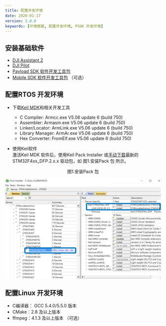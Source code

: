```yaml
---
title: 配置开发环境
date: 2020-01-17
version: 2.0.0
keywords: [环境搭建, 配置开发环境, PSDK 开发环境]
---
```

## 安装基础软件

* [DJI Assistant 2](https://www.dji.com/cn/downloads)
* [DJI Pilot](https://www.dji.com/cn/downloads)
* [Payload SDK 软件开发工具包](https://developer.dji.com/user)
* [Mobile SDK 软件开发工具包](https://developer.dji.com/user)  （可选）

## 配置RTOS 开发环境
* 下载[Keil MDK](http://www2.keil.com/mdk5/)和相关开发工具
    * C Compiler:  Armcc.exe V5.06 update 6 (build 750)
    * Assembler:              Armasm.exe V5.06 update 6 (build 750)
    * Linker/Locator:         ArmLink.exe V5.06 update 6 (build 750)
    * Library Manager:        ArmAr.exe V5.06 update 6 (build 750)
    * Hex Converter:          FromElf.exe V5.06 update 6 (build 750)

* 使用Keil软件    
激活Keil MDK 软件后，使用Keil Pack Installer 或<a href="http://www.keil.com/dd2/Pack/" target="_blank">手动下载</a>最新的STM32F4xx_DFP.2.x.x 驱动包，如 图1.安装Pack 包 所示。
<div>
<div style="text-align: center"><p>图1.安装Pack 包</p>
</div>
<div style="text-align: center"><p><span>
      <img src="../../images/stm32_pack_install.png" width="600" style="vertical-align:middle" alt/></span></p>
</div></div>


## 配置Linux 开发环境
* C编译器： GCC 5.4.0/5.5.0 版本
* CMake：2.8 及以上版本
* ffmpeg：4.1.3 及以上版本  （可选）

